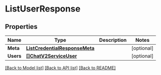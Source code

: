 # ListUserResponse

## Properties
Name | Type | Description | Notes
------------ | ------------- | ------------- | -------------
**Meta** | [**ListCredentialResponseMeta**](ListCredentialResponse_meta.md) |  |[optional] 
**Users** | [**[]ChatV2ServiceUser**](chat.v2.service.user.md) |  |[optional] 

[[Back to Model list]](../README.md#documentation-for-models) [[Back to API list]](../README.md#documentation-for-api-endpoints) [[Back to README]](../README.md)


